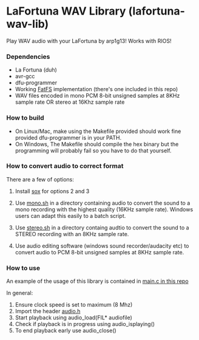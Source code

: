 # LaFortuna WAV Library (lafortuna-wav-lib)
Play WAV audio with your LaFortuna by arp1g13! Works with RIOS!

### Dependencies
* La Fortuna (duh)
* avr-gcc
* dfu-programmer
* Working [FatFS](http://elm-chan.org/fsw/ff/00index_e.html) implementation (there's one included in this repo)
* WAV files encoded in mono PCM 8-bit unsigned samples at 8KHz sample rate OR stereo at 16Khz sample rate

### How to build
* On Linux/Mac, make using the Makefile provided should work fine provided dfu-programmer is in your PATH.
* On Windows, The Makefile should compile the hex binary but the programming will probably fail so you have to do that yourself.

### How to convert audio to correct format
There are a few of options:

1. Install [sox](http://sox.sourceforge.net/) for options 2 and 3

2. Use [mono.sh](mono.sh) in a directory containing audio to convert the sound to a mono recording with the highest quality (16KHz sample rate). Windows users can adapt this easily to a batch script.

2. Use [stereo.sh](stereo.sh) in a directory containg audtio to convert the sound to a STEREO recording with an 8KHz sample rate.

3. Use audio editing software (windows sound recorder/audacity etc) to convert audio to PCM 8-bit unsigned samples at 8KHz sample rate.


### How to use 
An example of the usage of this library is contained in [main.c in this repo](main.c)

In general:

1. Ensure clock speed is set to maximum (8 Mhz)
2. Import the header [audio.h](audio.h)
3. Start playback using audio_load(FIL* audiofile)
4. Check if playback is in progress using audio_isplaying()
5. To end playback early use audio_close()

